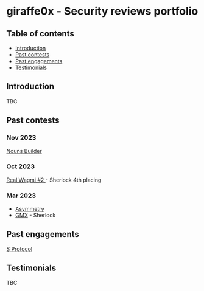 # giraffe0x - Security reviews portfolio

## Table of contents
- [Introduction](#introduction)
- [Past contests](#past-contests)
- [Past engagements](#past-engagements)
- [Testimonials](#testimonials)


## Introduction
TBC

## Past contests
### Nov 2023
[Nouns Builder](https://github.com/giraffe0x/portfolio/tree/main/contests/sherlock/NounsBuilder)

### Oct 2023
[Real Wagmi #2 ](https://github.com/giraffe0x/portfolio/blob/main/reports/sherlock/RealWagmi%232/RealWagmi%232.md) - Sherlock 4th placing

### Mar 2023
- [Asymmetry](https://github.com/giraffe0x/portfolio/tree/main/contests/code4rena/Asymmetry)
- [GMX](https://github.com/giraffe0x/portfolio/tree/main/reports/sherlock/GMXv2) - Sherlock

## Past engagements
[S Protocol](https://github.com/giraffe0x/portfolio/tree/main/engagements/S_protocol)

## Testimonials
TBC
